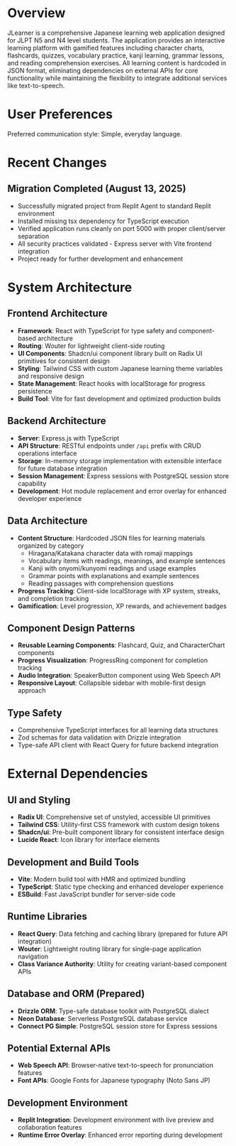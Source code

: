 # Overview

JLearner is a comprehensive Japanese learning web application designed for JLPT N5 and N4 level students. The application provides an interactive learning platform with gamified features including character charts, flashcards, quizzes, vocabulary practice, kanji learning, grammar lessons, and reading comprehension exercises. All learning content is hardcoded in JSON format, eliminating dependencies on external APIs for core functionality while maintaining the flexibility to integrate additional services like text-to-speech.

# User Preferences

Preferred communication style: Simple, everyday language.

# Recent Changes

## Migration Completed (August 13, 2025)
- Successfully migrated project from Replit Agent to standard Replit environment
- Installed missing tsx dependency for TypeScript execution
- Verified application runs cleanly on port 5000 with proper client/server separation
- All security practices validated - Express server with Vite frontend integration
- Project ready for further development and enhancement

# System Architecture

## Frontend Architecture
- **Framework**: React with TypeScript for type safety and component-based architecture
- **Routing**: Wouter for lightweight client-side routing
- **UI Components**: Shadcn/ui component library built on Radix UI primitives for consistent design
- **Styling**: Tailwind CSS with custom Japanese learning theme variables and responsive design
- **State Management**: React hooks with localStorage for progress persistence
- **Build Tool**: Vite for fast development and optimized production builds

## Backend Architecture
- **Server**: Express.js with TypeScript
- **API Structure**: RESTful endpoints under `/api` prefix with CRUD operations interface
- **Storage**: In-memory storage implementation with extensible interface for future database integration
- **Session Management**: Express sessions with PostgreSQL session store capability
- **Development**: Hot module replacement and error overlay for enhanced developer experience

## Data Architecture
- **Content Structure**: Hardcoded JSON files for learning materials organized by category
  - Hiragana/Katakana character data with romaji mappings
  - Vocabulary items with readings, meanings, and example sentences
  - Kanji with onyomi/kunyomi readings and usage examples
  - Grammar points with explanations and example sentences
  - Reading passages with comprehension questions
- **Progress Tracking**: Client-side localStorage with XP system, streaks, and completion tracking
- **Gamification**: Level progression, XP rewards, and achievement badges

## Component Design Patterns
- **Reusable Learning Components**: Flashcard, Quiz, and CharacterChart components
- **Progress Visualization**: ProgressRing component for completion tracking
- **Audio Integration**: SpeakerButton component using Web Speech API
- **Responsive Layout**: Collapsible sidebar with mobile-first design approach

## Type Safety
- Comprehensive TypeScript interfaces for all learning data structures
- Zod schemas for data validation with Drizzle integration
- Type-safe API client with React Query for future backend integration

# External Dependencies

## UI and Styling
- **Radix UI**: Comprehensive set of unstyled, accessible UI primitives
- **Tailwind CSS**: Utility-first CSS framework with custom design tokens
- **Shadcn/ui**: Pre-built component library for consistent interface design
- **Lucide React**: Icon library for interface elements

## Development and Build Tools
- **Vite**: Modern build tool with HMR and optimized bundling
- **TypeScript**: Static type checking and enhanced developer experience
- **ESBuild**: Fast JavaScript bundler for server-side code

## Runtime Libraries
- **React Query**: Data fetching and caching library (prepared for future API integration)
- **Wouter**: Lightweight routing library for single-page application navigation
- **Class Variance Authority**: Utility for creating variant-based component APIs

## Database and ORM (Prepared)
- **Drizzle ORM**: Type-safe database toolkit with PostgreSQL dialect
- **Neon Database**: Serverless PostgreSQL database service
- **Connect PG Simple**: PostgreSQL session store for Express sessions

## Potential External APIs
- **Web Speech API**: Browser-native text-to-speech for pronunciation features
- **Font APIs**: Google Fonts for Japanese typography (Noto Sans JP)

## Development Environment
- **Replit Integration**: Development environment with live preview and collaboration features
- **Runtime Error Overlay**: Enhanced error reporting during development